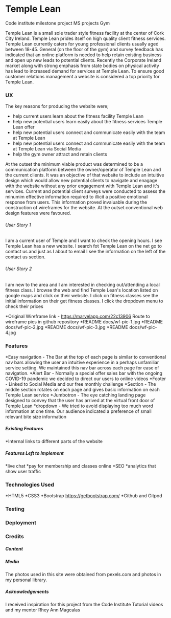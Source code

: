 # Temple Lean
Code institute milestone project MS projects Gym

Temple Lean is a small sole trader style fitness facility at the center of Cork City Ireland. Temple Lean prides itself on high quality client fitness services.
Temple Lean currently caters for young professional clients usually aged between 18-45. General (on the floor of the gym) and survey feedback has indicated that an online platform is needed to help retain existing business and open up new leads to potential clients.
Recently the Corporate Ireland market along with strong emphasis from state bodies on physical activity has lead to increased demand for services at Temple Lean. To ensure good customer relations management a website is considered a top priority for Temple Lean. 

### UX
The key reasons for producing the website were;
* help current users learn about the fitness facility Temple Lean
* help new potential users learn easily about the fitness services Temple Lean offer
* help new potential users connect and communicate easily with the team at Temple Lean
* help new potential users connect and communicate easily with the team at Temple Lean via Social Media
* help the gym owner attract and retain clients

At the outset the minimum viable product was determined to be a communication platform between the owner/operator of Temple Lean and the current clients. 
It was an objective of that website to include an intuitive design which would allow new potential clients to navigate and enagage with the website without any prior engagement with Temple Lean and it's services. Current and potential client surveys were conducted to assess the minumim effective information required to illicit a positive emotional response from users. 
This information proved invaluable during the construction of wireframes for the website. At the outset conventional web design features were favoured.

###### User Story 1
I am a current user of Temple and I want to check the opening hours. I see Temple Lean has a new website. I search fot Temple Lean on the net go to contact us and just as I about to email I see the information on the left of the contact us section. 

###### User Story 2
I am new to the area and I am interested in checking out/attending a local fitness class. I browse the web and find Temple Lean's location listed on google maps and click on their website. I click on fitness classes see the initial information on their get fitness classes. I click the dropdown menu to check their prices

*Original Wireframe link - https://marvelapp.com/22c13906
Route to wireframe pics in github repository 
*README docs/wf-pic-1.jpg
*README docs/wf-pic-2.jpg
*README docs/wf-pic-3.jpg
*README docs/wf-pic-4.jpg


### Features
*Easy navigation - The Bar at the top of each page is similar to conventional nav bars allowing the user an intuitive experience in a perhaps unfamiliar service setting. We maintained this nav bar across each page for ease of navigation.
*Alert Bar - Normally a special offer sales bar with the ongoing COVID-19 pandemic we decided to direct our users to online videos
*Footer - Linked to Social Media and our free monthly challenge
*Section - The middle section rotates on each page and gives basic information on each Temple Lean service
*Jumbotron - The eye catching landing page designed to convey that the user has arrived at the virtual front door of Temple Lean
*dropdown - We tried to avoid displaying too much word information at one time. Our audience indicated a preference of small relevant bite size information
##### Existing Features
*Internal links to different parts of the website

##### Features Left to Implement
*live chat
*pay for membership and classes online
*SEO
*analytics that show user traffic

### Technologies Used
*HTML5
*CSS3 
*Bootstrap https://getbootstrap.com/
*Github and Gitpod

### Testing

### Deployment
### Credits
##### Content

##### Media
The photos used in this site were obtained from pexels.com and photos in my personal library.

##### Acknowledgements
I received inspiration for this project from the Code Institute Tutorial videos and my mentor Rhey Ann Magcalas
